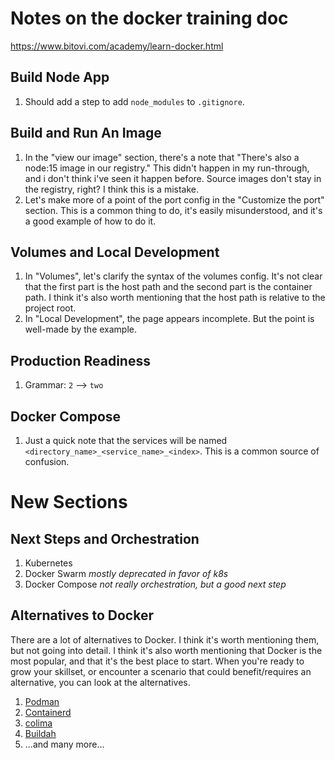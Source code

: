 <!-- markdownlint-disable MD041 -->

# Notes on the docker training doc

<https://www.bitovi.com/academy/learn-docker.html>

## Build Node App

1. Should add a step to add `node_modules` to `.gitignore`.

## Build and Run An Image

1. In the "view our image" section, there's a note that "There's also a node:15 image in our registry." This didn't happen in my run-through, and i don't think i've seen it happen before. Source images don't stay in the registry, right? I think this is a mistake.
2. Let's make more of a point of the port config in the "Customize the port" section. This is a common thing to do, it's easily misunderstood, and it's a good example of how to do it.

## Volumes and Local Development

1. In "Volumes", let's clarify the syntax of the volumes config. It's not clear that the first part is the host path and the second part is the container path. I think it's also worth mentioning that the host path is relative to the project root.
1. In "Local Development", the page appears incomplete. But the point is well-made by the example.

## Production Readiness

1. Grammar: `2` --> `two`

## Docker Compose

1. Just a quick note that the services will be named `<directory_name>_<service_name>_<index>`. This is a common source of confusion.

# New Sections

## Next Steps and Orchestration

1. Kubernetes
1. Docker Swarm _mostly deprecated in favor of k8s_
1. Docker Compose _not really orchestration, but a good next step_

## Alternatives to Docker

There are a lot of alternatives to Docker. I think it's worth mentioning them, but not going into detail. I think it's also worth mentioning that Docker is the most popular, and that it's the best place to start. When you're ready to grow your skillset, or encounter a scenario that could benefit/requires an alternative, you can look at the alternatives.

1. [Podman](https://podman.io/)
1. [Containerd](https://containerd.io/)
1. [colima](https://github.com/abiosoft/colima)
1. [Buildah](https://buildah.io/)
1. ...and many more...
